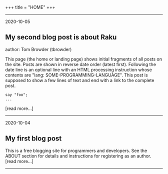 +++
title = "HOME"
+++

---

2020-10-05
<? lang: raku ?>

## My second blog post is about Raku

author: Tom Browder (tbrowder)

This page (the home or landing page) shows initial
fragments of all posts on the site.
Posts are shown in reverse date order (latest first).
Following the date line is an optional line with an HTML processing instruction whose
contents are "lang: SOME-PROGRAMMING-LANGUAGE".
This post is supposed to show a few
lines of text and end with a link
to the complete post.

    say "foo";
    ...

[read more...]

---

2020-10-04

## My first blog post

This is a free blogging site for programmers
and developers. See the ABOUT section
for details and instructions
for registering as an author.
[read more...]

---

